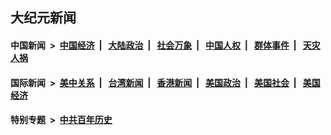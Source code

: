 ## 大纪元新闻

#### 中国新闻 &nbsp;>&nbsp; [中国经济](indexes/ncid283/README.md?08031245) &nbsp;| &nbsp; [大陆政治](indexes/ncid277/README.md?08031245) &nbsp;| &nbsp; [社会万象](indexes/ncid282/README.md?08031245) &nbsp;| &nbsp; [中国人权](indexes/ncid278/README.md?08031245) &nbsp;| &nbsp; [群体事件](indexes/ncid279/README.md?08031245) &nbsp;| &nbsp; [天灾人祸](indexes/ncid280/README.md?08031245)

#### 国际新闻 &nbsp;>&nbsp; [美中关系](indexes/nf1412576/README.md?08031245) &nbsp;| &nbsp; [台湾新闻](indexes/ncid1349361/README.md?08031245) &nbsp;| &nbsp; [香港新闻](indexes/ncid1349362/README.md?08031245) &nbsp;| &nbsp; [美国政治](indexes/ncid1078159/README.md?08031245) &nbsp;| &nbsp; [美国社会](indexes/ncid1078160/README.md?08031245) &nbsp;| &nbsp; [美国经济](indexes/ncid1078158/README.md?08031245)

#### 特别专题 &nbsp;>&nbsp; [中共百年历史](https://github.com/epoch-news/epoch-special/blob/master/README.md?08031245)  
